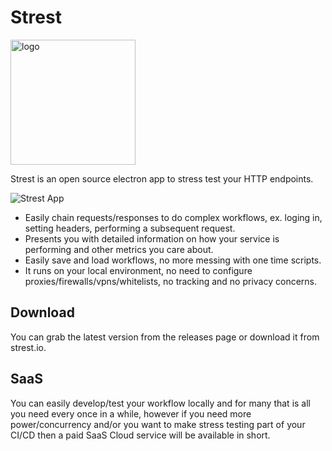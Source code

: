 # Strest

<img src="https://github.com/ospfranco/strest/raw/master/assets/icons/smiley.png" alt="logo" width="200"/>

Strest is an open source electron app to stress test your HTTP endpoints.

![Strest App](https://github.com/ospfranco/strest/raw/master/assets/screenshots/Strest.png "Strest App")

- Easily chain requests/responses to do complex workflows, ex. loging in, setting headers, performing a subsequent request.
- Presents you with detailed information on how your service is performing and other metrics you care about.
- Easily save and load workflows, no more messing with one time scripts.
- It runs on your local environment, no need to configure proxies/firewalls/vpns/whitelists, no tracking and no privacy concerns.

## Download
You can grab the latest version from the releases page or download it from strest.io.

## SaaS
You can easily develop/test your workflow locally and for many that is all you need every once in a while, however if you need more power/concurrency and/or you want to make stress testing part of your CI/CD then a paid SaaS Cloud service will be available in short.